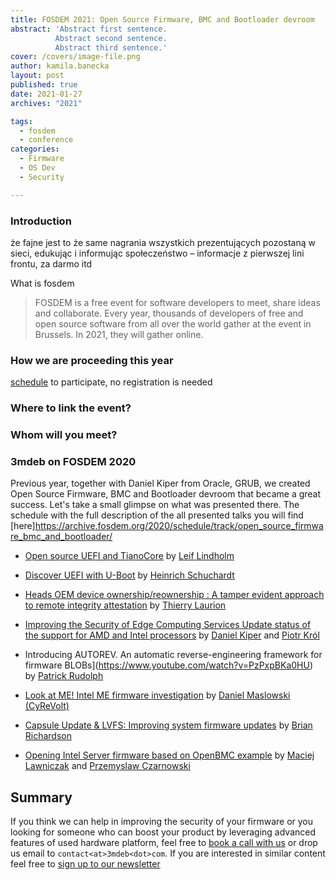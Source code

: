 ```yaml
---
title: FOSDEM 2021: Open Source Firmware, BMC and Bootloader devroom
abstract: 'Abstract first sentence.
          Abstract second sentence.
          Abstract third sentence.'
cover: /covers/image-file.png
author: kamila.banecka
layout: post
published: true
date: 2021-01-27
archives: "2021"

tags:
  - fosdem
  - conference
categories:
  - Firmware
  - OS Dev
  - Security

---
```

### Introduction

że fajne jest to że same nagrania wszystkich prezentujących pozostaną w sieci, edukując i informując społeczeństwo – informacje z pierwszej lini frontu, za darmo itd

What is fosdem
> FOSDEM is a free event for software developers to meet, share ideas and collaborate.
Every year, thousands of developers of free and open source software from all over the world gather at the event in Brussels. In 2021, they will gather online.


### How we are proceeding this year
[schedule](https://fosdem.org/2021/schedule/track/open_source_firmware_bmc_and_bootloader/)
to participate, no registration is needed 
### Where to link the event?

### Whom will you meet?

### 3mdeb on FOSDEM 2020

Previous year, together with Daniel Kiper from Oracle, GRUB, we created Open Source Firmware, BMC and Bootloader devroom that became a great success. Let's take a small glimpse on what was presented there. The schedule with the full description of the all presented talks you will find [here]https://archive.fosdem.org/2020/schedule/track/open_source_firmware_bmc_and_bootloader/

* [Open source UEFI and TianoCore](https://www.youtube.com/watch?v=n9XtJkRRvUI) by [Leif Lindholm](https://archive.fosdem.org/2020/schedule/speaker/leif_lindholm/)

* [Discover UEFI with U-Boot](https://www.youtube.com/watch?v=PFVP4oQnaEE) by [Heinrich Schuchardt](https://archive.fosdem.org/2020/schedule/speaker/heinrich_schuchardt/)

* [Heads OEM device ownership/reownership : A tamper evident approach to remote integrity attestation](https://www.youtube.com/watch?v=oline3C-W1g) by [Thierry Laurion](https://archive.fosdem.org/2020/schedule/speaker/thierry_laurion/)

* [Improving the Security of Edge Computing Services
Update status of the support for AMD and Intel processors](https://www.youtube.com/watch?v=8tYZVNz0n7E) by [Daniel Kiper](https://archive.fosdem.org/2020/schedule/speaker/daniel_kiper/) and [Piotr Król](https://archive.fosdem.org/2020/schedule/speaker/piotr_krol/)

* Introducing AUTOREV. An automatic reverse-engineering framework for firmware BLOBs](https://www.youtube.com/watch?v=PzPxpBKa0HU) by [Patrick Rudolph](https://archive.fosdem.org/2020/schedule/speaker/patrick_rudolph/)

* [Look at ME! Intel ME firmware investigation](https://www.youtube.com/watch?v=RPC5f7EJN6U) by [Daniel Maslowski (CyReVolt)](https://archive.fosdem.org/2020/schedule/speaker/daniel_maslowski_cyrevolt/)

* [Capsule Update & LVFS: Improving system firmware updates](https://www.youtube.com/watch?v=glsIKTbfoNg) by [Brian Richardson](https://archive.fosdem.org/2020/schedule/speaker/brian_richardson/)

* [Opening Intel Server firmware based on OpenBMC example](https://www.youtube.com/watch?v=i1FiOexyKTI) by [Maciej Lawniczak](https://archive.fosdem.org/2020/schedule/speaker/maciej_lawniczak/) and [Przemyslaw Czarnowski](https://archive.fosdem.org/2020/schedule/speaker/przemyslaw_czarnowski/)


## Summary

If you think we can help in improving the security of your firmware or you
looking for someone who can boost your product by leveraging advanced features
of used hardware platform, feel free to [book a call with us](https://calendly.com/3mdeb/consulting-remote-meeting)
or drop us email to `contact<at>3mdeb<dot>com`. If you are interested in similar
content feel free to [sign up to our newsletter](http://eepurl.com/doF8GX)
